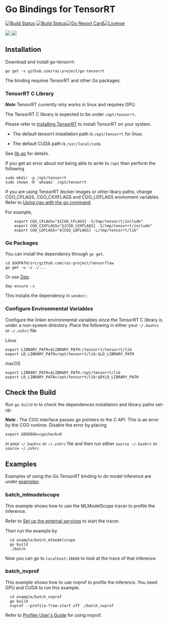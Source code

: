 # Go Bindings for TensorRT
[![Build Status](https://dev.azure.com/dakkak/rai/_apis/build/status/go-tensorrt)](https://dev.azure.com/dakkak/rai/_build/latest?definitionId=18)
[![Build Status](https://travis-ci.org/rai-project/go-tensorrt.svg?branch=master)](https://travis-ci.org/rai-project/go-tensorrt)[![Go Report Card](https://goreportcard.com/badge/github.com/rai-project/go-tensorrt)](https://goreportcard.com/report/github.com/rai-project/go-tensorrt)[![License](https://img.shields.io/badge/License-Apache%202.0-blue.svg)](https://opensource.org/licenses/Apache-2.0)

[![](https://images.microbadger.com/badges/version/carml/go-tensorrt:amd64-cpu-latest.svg)](https://microbadger.com/images/carml/go-tensorrt:amd64-cpu-latest 'Get your own version badge on microbadger.com')
[![](https://images.microbadger.com/badges/version/carml/go-tensorrt:amd64-gpu-latest.svg)](https://microbadger.com/images/carml/go-tensorrt:amd64-gpu-latest 'Get your own version badge on microbadger.com')

## Installation

Download and install go-tensorrt:

```
go get -v github.com/rai-project/go-tensorrt
```

The binding requires TensorRT and other Go packages.

### TensorRT C Library

**_Note_** TensorRT currently only works in linux and requires GPU.

The TensorRT C library is expected to be under `/opt/tensorrt`.

Please refer to [Installing TensorRT](https://docs.nvidia.com/deeplearning/sdk/tensorrt-install-guide/index.html) to install TensorRT on your system.

- The default tensorrt installation path is `/opt/tensorrt` for linux.

- The default CUDA path is `/usr/local/cuda`

See [lib.go](lib.go) for details.

If you get an error about not being able to write to `/opt` then perform the following

```
sudo mkdir -p /opt/tensorrt
sudo chown -R `whoami` /opt/tensorrt
```

If you are using TensorRT docker images or other libary paths, change CGO_CFLAGS, CGO_CXXFLAGS and CGO_LDFLAGS enviroment variables. Refer to [Using cgo with the go command](https://golang.org/cmd/cgo/#hdr-Using_cgo_with_the_go_command).

For example,

```
    export CGO_CFLAGS="${CGO_CFLAGS} -I/tmp/tensorrt/include"
    export CGO_CXXFLAGS="${CGO_CXXFLAGS} -I/tmp/tensorrt/include"
    export CGO_LDFLAGS="${CGO_LDFLAGS} -L/tmp/tensorrt/lib"
```


### Go Packages

You can install the dependency through `go get`.

```
cd $GOPATH/src/github.com/rai-project/tensorflow
go get -u -v ./...
```

Or use [Dep](https://github.com/golang/dep).

```
dep ensure -v
```

This installs the dependency in `vendor/`.


### Configure Environmental Variables

Configure the linker environmental variables since the TensorRT C library is under a non-system directory. Place the following in either your `~/.bashrc` or `~/.zshrc` file

Linux
```
export LIBRARY_PATH=$LIBRARY_PATH:/tensorrt/tensorrt/lib
export LD_LIBRARY_PATH=/opt/tensorrt/lib:$LD_LIBRARY_PATH
```

macOS
```
export LIBRARY_PATH=$LIBRARY_PATH:/opt/tensorrt/lib
export LD_LIBRARY_PATH=/opt/tensorrt/lib:$DYLD_LIBRARY_PATH
```

## Check the Build

Run `go build` in to check the dependences installation and library paths set-up.

**_Note_** : The CGO interface passes go pointers to the C API. This is an error by the CGO runtime. Disable the error by placing

```
export GODEBUG=cgocheck=0
```

in your `~/.bashrc` or `~/.zshrc` file and then run either `source ~/.bashrc` or `source ~/.zshrc`


## Examples

Examples of using the Go TensorRT binding to do model inference are under [examples](examples).

### batch_mlmodelscope

This example shows how to use the MLModelScope tracer to profile the inference.

Refer to [Set up the external services](https://docs.mlmodelscope.org/installation/source/external_services/) to start the tracer.

Then run the example by

```
  cd example/batch_mlmodelscope
  go build
  ./batch
```

Now you can go to `localhost:16686` to look at the trace of that inference.

### batch_nvprof

This example shows how to use nvprof to profile the inference. You need GPU and CUDA to run this example.

```
  cd example/batch_nvprof
  go build
  nvprof --profile-from-start off ./batch_nvprof
```

Refer to [Profiler User's Guide](https://docs.nvidia.com/cuda/profiler-users-guide/index.html) for using nvprof.
